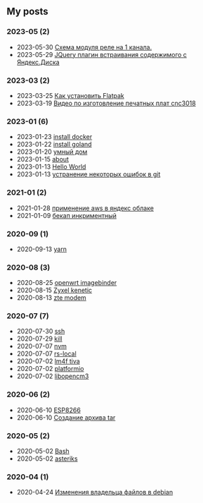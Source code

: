 ## My posts  
### **2023-05** (2)  
- 2023-05-30 [Схема модуля реле на 1 канала.](http://localhost/2023/05/30/rele/)  
- 2023-05-29 [JQuery плагин встраивания содержимого с Яндекс.Диска](http://localhost/2023/05/29/JQuery-%D0%BF%D0%BB%D0%B0%D0%B3%D0%B8%D0%BD-%D0%B2%D1%81%D1%82%D1%80%D0%B0%D0%B8%D0%B2%D0%B0%D0%BD%D0%B8%D1%8F-%D1%81%D0%BE%D0%B4%D0%B5%D1%80%D0%B6%D0%B8%D0%BC%D0%BE%D0%B3%D0%BE-%D1%81-%D0%AF%D0%BD%D0%B4%D0%B5%D0%BA%D1%81-%D0%94%D0%B8%D1%81%D0%BA%D0%B0/)  
  
  
### **2023-03** (2)  
- 2023-03-25 [Как установить Flatpak](http://localhost/2023/03/25/install-flatpak/)  
- 2023-03-19 [Видео по изготовление печатных плат cnc3018](http://localhost/2023/03/19/cnc3018/)  
  
  
### **2023-01** (6)  
- 2023-01-23 [install docker](http://localhost/2023/01/23/install-docker/)  
- 2023-01-22 [install goland](http://localhost/2023/01/22/install-goland/)  
- 2023-01-20 [умный дом](http://localhost/2023/01/20/%D1%83%D0%BC%D0%BD%D1%8B%D0%B9-%D0%B4%D0%BE%D0%BC/)  
- 2023-01-15 [about](http://localhost/2023/01/15/about/)  
- 2023-01-13 [Hello World](http://localhost/2023/01/13/hello-world/)  
- 2023-01-13 [устранение некоторых ошибок в git](http://localhost/2023/01/13/git_error/)  
  
  
### **2021-01** (2)  
- 2021-01-28 [применение aws в яндекс облаке](http://localhost/2021/01/28/aws-yandex/)  
- 2021-01-09 [бекап инкриментный](http://localhost/2021/01/09/bekap/)  
  
  
### **2020-09** (1)  
- 2020-09-13 [yarn](http://localhost/2020/09/13/yarn/)  
  
  
### **2020-08** (3)  
- 2020-08-25 [openwrt imagebinder](http://localhost/2020/08/25/openwrt-imagebinder/)  
- 2020-08-15 [Zyxel kenetic](http://localhost/2020/08/15/Zyxel-kenetic/)  
- 2020-08-13 [zte modem](http://localhost/2020/08/13/zte-modem/)  
  
  
### **2020-07** (7)  
- 2020-07-30 [ssh](http://localhost/2020/07/30/ssh/)  
- 2020-07-29 [kill](http://localhost/2020/07/29/kill/)  
- 2020-07-07 [nvm](http://localhost/2020/07/07/nvm/)  
- 2020-07-07 [rs-local](http://localhost/2020/07/07/rs-local/)  
- 2020-07-02 [lm4f tiva](http://localhost/2020/07/02/lm4f-tiva/)  
- 2020-07-02 [platformio](http://localhost/2020/07/02/platformio/)  
- 2020-07-02 [libopencm3](http://localhost/2020/07/02/libopencm3/)  
  
  
### **2020-06** (2)  
- 2020-06-10 [ESP8266](http://localhost/2020/06/10/ESP8266/)  
- 2020-06-10 [Создание архива tar](http://localhost/2020/06/10/%D0%A1%D0%BE%D0%B7%D0%B4%D0%B0%D0%BD%D0%B8%D0%B5-%D0%B0%D1%80%D1%85%D0%B8%D0%B2%D0%B0-tar/)  
  
  
### **2020-05** (2)  
- 2020-05-02 [Bash](http://localhost/2020/05/02/Bash/)  
- 2020-05-02 [asteriks](http://localhost/2020/05/02/asteriks/)  
  
  
### **2020-04** (1)  
- 2020-04-24 [Изменения владельца файлов в debian](http://localhost/2020/04/24/debian/)  
  
